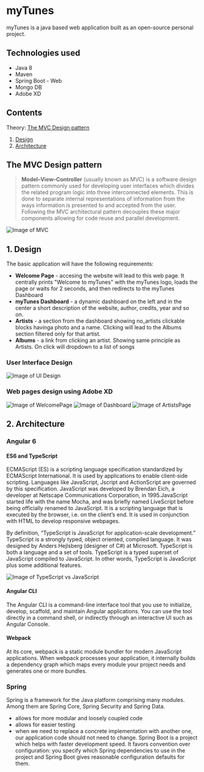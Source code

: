 ﻿# myTunes
myTunes is a java based web application built as an open-source personal project.

## Technologies used
* Java 8
* Maven
* Spring Boot - Web
* Mongo DB
* Adobe XD

## Contents
Theory: [The MVC Design pattern](https://github.com/bogdan8426/myTunes#the-mvc-design-pattern)
1. [Design](https://github.com/bogdan8426/myTunes#1-design)
2. [Architecture](https://github.com/bogdan8426/myTunes#2-architecture)

## The MVC Design pattern
><b>Model–View–Controller</b> (usually known as MVC) is a software design pattern commonly used for developing user interfaces which divides the related program logic into three interconnected elements. This is done to separate internal representations of information from the ways information is presented to and accepted from the user. Following the MVC architectural pattern decouples these major components allowing for code reuse and parallel development.

![Image of MVC](https://i.imgur.com/90JjzgO.png)

## 1. Design

The basic application will have the following requirements:
* <b>Welcome Page</b> - accesing the website will lead to this web page. It centrally prints "Welcome to myTunes" with the myTunes logo, loads the page or waits for 2 seconds, and then redirects to the myTunes Dashboard
* <b>myTunes Dashboard</b> - a dynamic dashboard on the left and in the center a short description of the website, author, credits, year and so on.
* <b>Artists</b> - a section from the dashboard showing no_artists clickable blocks havinga photo and a name. Clicking will lead to the Albums section filtered only for that artist.
* <b>Albums</b> - a link from clicking an artist. Showing same principle as Artists. On click will dropdown to a list of songs

### User Interface Design
![Image of UI Design](https://raw.githubusercontent.com/WebToLearn/fx-trading-app/master/Week_03/Exercise/Img/Assets-VD.png)

### Web pages design using Adobe XD
![Image of WelcomePage](https://i.imgur.com/Y7UhtEK.png)
![Image of Dashboard](https://i.imgur.com/615HGUA.png)
![Image of ArtistsPage](https://i.imgur.com/qNPuxn4.png)


## 2. Architecture

### Angular 6
#### ES6 and TypeScript
ECMAScript (ES) is a scripting language specification standardized by ECMAScript International. It is used by applications to enable client-side scripting. Languages like JavaScript, Jscript and ActionScript are governed by this specification.
JavaScript was developed by Brendan Eich, a developer at Netscape Communications Corporation, in 1995.JavaScript started life with the name Mocha, and was briefly named LiveScript before being officially renamed to JavaScript. It is a scripting language that is executed by the browser, i.e. on the client’s end. It is used in conjunction with HTML to develop responsive webpages.

By definition, “TypeScript is JavaScript for application-scale development.”
TypeScript is a strongly typed, object oriented, compiled language. It was designed by Anders Hejlsberg (designer of C#) at Microsoft. TypeScript is both a language and a set of tools. TypeScript is a typed superset of JavaScript compiled to JavaScript. In other words, TypeScript is JavaScript plus some additional features.

![Image of TypeScript vs JavaScript](https://www.tutorialspoint.com/typescript/images/typescript_figure.jpg)

#### Angular CLI
The Angular CLI is a command-line interface tool that you use to initialize, develop, scaffold, and maintain Angular applications. You can use the tool directly in a command shell, or indirectly through an interactive UI such as Angular Console.
#### Webpack
At its core, webpack is a static module bundler for modern JavaScript applications. When webpack processes your application, it internally builds a dependency graph which maps every module your project needs and generates one or more bundles.

### Spring
Spring is a framework for the Java platform comprising many modules. Among them are Spring Core, Spring Security and Spring Data.
* allows for more modular and loosely coupled code
* allows for easier testing
* when we need to replace a concrete implementation with another one, our application code should not need to change.
Spring Boot is a project which helps with faster development speed.
It favors convention over configuration: you specify which Spring dependencies to use in the project and Spring Boot gives reasonable configuration defaults for them.

